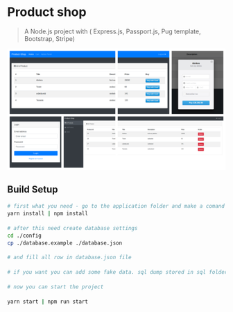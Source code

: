 # Product shop

> A Node.js project with ( Express.js, Passport.js, Pug template, Bootstrap, Stripe)

![](https://github.com/Nikitagizatulin/product-shop/blob/master/readme_image.jpg)

## Build Setup

``` bash
# first what you need - go to the application folder and make a comand
yarn install | npm install

# after this need create database settings
cd ./config
cp ./database.example ./database.json

# and fill all row in database.json file

# if you want you can add some fake data. sql dump stored in sql folder

# now you can start the project

yarn start | npm run start 

```